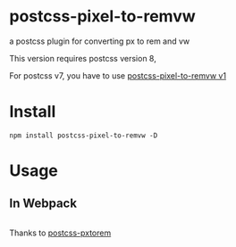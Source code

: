 # postcss-pixel-to-remvw

a postcss plugin for converting px to rem and vw

This version requires postcss version 8,

For postcss v7, you have to use [postcss-pixel-to-remvw v1](https://github.com/ben-lau/postcss-pixel-to-remvw/tree/older-postcss)

# Install

```
npm install postcss-pixel-to-remvw -D
```

# Usage

## In Webpack

```javascript

```

Thanks to [postcss-pxtorem](https://github.com/cuth/postcss-pxtorem)
